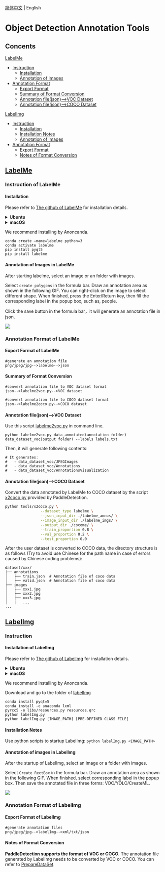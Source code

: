 [简体中文](DetAnnoTools.md) | English



# Object Detection Annotation Tools

## Concents

[LabelMe](#LabelMe)

* [Instruction](#Instruction-of-LabelMe)
  * [Installation](#Installation)
  * [Annotation of Images](#Annotation-of-images-in-LabelMe)
* [Annotation Format](#Annotation-Format-of-LabelMe)
  * [Export Format](#Export-Format-of-LabelMe)
  * [Summary of Format Conversion](#Summary-of-Format-Conversion)
  * [Annotation file(json)—>VOC Dataset](#annotation-filejsonvoc-dataset)
  * [Annotation file(json)—>COCO Dataset](#annotation-filejsoncoco-dataset)

[LabelImg](#LabelImg)

* [Instruction](#Instruction-of-LabelImg)
  * [Installation](#Installation-of-LabelImg)
  * [Installation Notes](#Installation-Notes)
  * [Annotation of images](#Annotation-of-images-in-LabelImg)
* [Annotation Format](#Annotation-Format-of-LabelImg)
  * [Export Format](#Export-Format-of-LabelImg)
  * [Notes of Format Conversion](#Notes-of-Format-Conversion)



## [LabelMe](https://github.com/wkentaro/labelme)

### Instruction of LabelMe

#### Installation

Please refer to [The github of LabelMe](https://github.com/wkentaro/labelme) for installation details.

<details>
<summary><b> Ubuntu</b></summary>

```
sudo apt-get install labelme

# or
sudo pip3 install labelme

# or install standalone executable from:
# https://github.com/wkentaro/labelme/releases
```

</details>

<details>
<summary><b> macOS</b></summary>

```
brew install pyqt  # maybe pyqt5
pip install labelme

# or
brew install wkentaro/labelme/labelme  # command line interface
# brew install --cask wkentaro/labelme/labelme  # app

# or install standalone executable/app from:
# https://github.com/wkentaro/labelme/releases
```

</details>



We recommend installing by Anoncanda.

```
conda create –name=labelme python=3
conda activate labelme
pip install pyqt5
pip install labelme
```





#### Annotation of Images in LabelMe

After starting labelme, select an image or an folder with images.

Select  `create polygons`   in the formula bar. Draw an annotation area as shown in the following  GIF. You can right-click on the image to select different shape. When finished, press the Enter/Return key, then fill the corresponding label in the popup box, such as, people.

Click the save button in the formula bar，it will generate an annotation file in json.

![](https://media3.giphy.com/media/XdnHZgge5eynRK3ATK/giphy.gif?cid=790b7611192e4c0ec2b5e6990b6b0f65623154ffda66b122&rid=giphy.gif&ct=g)



### Annotation Format of LabelMe

#### Export Format of LabelMe

```
#generate an annotation file
png/jpeg/jpg-->labelme-->json
```





#### Summary of Format Conversion

```
#convert annotation file to VOC dataset format
json-->labelme2voc.py-->VOC dataset

#convert annotation file to COCO dataset format
json-->labelme2coco.py-->COCO dataset
```





#### Annotation file(json)—>VOC Dataset

Use this script [labelme2voc.py](https://github.com/wkentaro/labelme/blob/main/examples/bbox_detection/labelme2voc.py) in command line.

```Te
python labelme2voc.py data_annotated(annotation folder) data_dataset_voc(output folder) --labels labels.txt
```

Then, it will generate following contents:

```
# It generates:
#   - data_dataset_voc/JPEGImages
#   - data_dataset_voc/Annotations
#   - data_dataset_voc/AnnotationsVisualization

```





#### Annotation file(json)—>COCO Dataset

Convert the data annotated by LabelMe to COCO dataset by the script [x2coco.py](https://github.com/PaddlePaddle/PaddleDetection/blob/release/2.5/tools/x2coco.py) provided by PaddleDetection.

```bash
python tools/x2coco.py \
                --dataset_type labelme \
                --json_input_dir ./labelme_annos/ \
                --image_input_dir ./labelme_imgs/ \
                --output_dir ./cocome/ \
                --train_proportion 0.8 \
                --val_proportion 0.2 \
                --test_proportion 0.0
```

After the user dataset is converted to COCO data, the directory structure is as follows (Try to avoid use Chinese for the path name in case of errors caused by Chinese coding problems):

```
dataset/xxx/
├── annotations
│   ├── train.json  # Annotation file of coco data
│   ├── valid.json  # Annotation file of coco data
├── images
│   ├── xxx1.jpg
│   ├── xxx2.jpg
│   ├── xxx3.jpg
│   |   ...
...
```





## [LabelImg](https://github.com/tzutalin/labelImg)

### Instruction

#### Installation of LabelImg

Please refer to [The github of LabelImg](https://github.com/tzutalin/labelImg) for installation details.

<details>
<summary><b> Ubuntu</b></summary>

```
sudo apt-get install pyqt5-dev-tools
sudo pip3 install -r requirements/requirements-linux-python3.txt
make qt5py3
python3 labelImg.py
python3 labelImg.py [IMAGE_PATH] [PRE-DEFINED CLASS FILE]
```

</details>

<details>
<summary><b>macOS</b></summary>

```
brew install qt  # Install qt-5.x.x by Homebrew
brew install libxml2

or using pip

pip3 install pyqt5 lxml # Install qt and lxml by pip

make qt5py3
python3 labelImg.py
python3 labelImg.py [IMAGE_PATH] [PRE-DEFINED CLASS FILE]
```

</details>



We recommend installing by Anoncanda.

Download and go to the folder of  [labelImg](https://github.com/tzutalin/labelImg#labelimg)

```
conda install pyqt=5
conda install -c anaconda lxml
pyrcc5 -o libs/resources.py resources.qrc
python labelImg.py
python labelImg.py [IMAGE_PATH] [PRE-DEFINED CLASS FILE]
```





#### Installation Notes

Use python scripts to startup LabelImg: `python labelImg.py <IMAGE_PATH>`

#### Annotation of images in LabelImg

After the startup of LabelImg, select an image or a folder with images.

Select  `Create RectBox`  in the formula bar. Draw an annotation area as shown in the following  GIF. When finished, select corresponding label in the popup box. Then save the annotated file in three forms:  VOC/YOLO/CreateML.



![](https://user-images.githubusercontent.com/34162360/177526022-fd9c63d8-e476-4b63-ae02-76d032bb7656.gif)





### Annotation Format of LabelImg

#### Export Format of LabelImg

```
#generate annotation files
png/jpeg/jpg-->labelImg-->xml/txt/json
```



#### Notes of Format Conversion

**PaddleDetection supports the format of VOC or COCO.** The annotation file generated by LabelImg needs to be converted by VOC or COCO.  You can refer to [PrepareDataSet](./PrepareDataSet.md#%E5%87%86%E5%A4%87%E8%AE%AD%E7%BB%83%E6%95%B0%E6%8D%AE).
